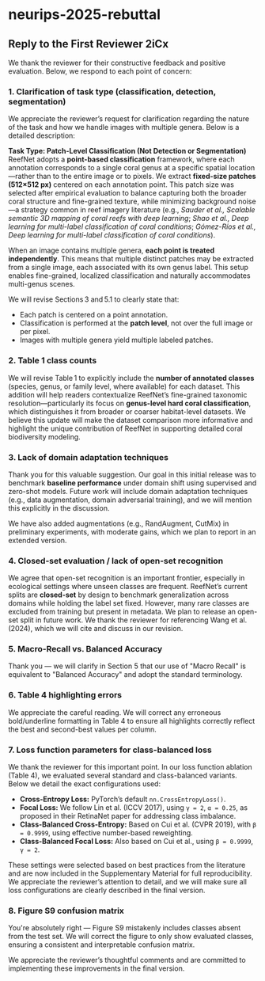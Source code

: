 # neurips-2025-rebuttal

## Reply to the First Reviewer 2iCx 

We thank the reviewer for their constructive feedback and positive evaluation. Below, we respond to each point of concern:

### 1. Clarification of task type (classification, detection, segmentation)

We appreciate the reviewer’s request for clarification regarding the nature of the task and how we handle images with multiple genera. Below is a detailed description:

**Task Type: Patch-Level Classification (Not Detection or Segmentation)**  
ReefNet adopts a **point-based classification** framework, where each annotation corresponds to a single coral genus at a specific spatial location—rather than to the entire image or to pixels. We extract **fixed-size patches (512×512 px)** centered on each annotation point. This patch size was selected after empirical evaluation to balance capturing both the broader coral structure and fine-grained texture, while minimizing background noise—a strategy common in reef imagery literature (e.g., *Sauder et al., Scalable semantic 3D mapping of coral reefs with deep learning*; *Shao et al., Deep learning for multi-label classification of coral conditions*; *Gómez-Ríos et al., Deep learning for multi-label classification of coral conditions*).

When an image contains multiple genera, **each point is treated independently**. This means that multiple distinct patches may be extracted from a single image, each associated with its own genus label. This setup enables fine-grained, localized classification and naturally accommodates multi-genus scenes.

We will revise Sections 3 and 5.1 to clearly state that:
- Each patch is centered on a point annotation.
- Classification is performed at the **patch level**, not over the full image or per pixel.
- Images with multiple genera yield multiple labeled patches.

### 2. Table 1 class counts

We will revise Table 1 to explicitly include the **number of annotated classes** (species, genus, or family level, where available) for each dataset. This addition will help readers contextualize ReefNet’s fine-grained taxonomic resolution—particularly its focus on **genus-level hard coral classification**, which distinguishes it from broader or coarser habitat-level datasets. We believe this update will make the dataset comparison more informative and highlight the unique contribution of ReefNet in supporting detailed coral biodiversity modeling.


### 3. Lack of domain adaptation techniques

Thank you for this valuable suggestion. Our goal in this initial release was to benchmark **baseline performance** under domain shift using supervised and zero-shot models. Future work will include domain adaptation techniques (e.g., data augmentation, domain adversarial training), and we will mention this explicitly in the discussion.

We have also added augmentations (e.g., RandAugment, CutMix) in preliminary experiments, with moderate gains, which we plan to report in an extended version.

### 4. Closed-set evaluation / lack of open-set recognition

We agree that open-set recognition is an important frontier, especially in ecological settings where unseen classes are frequent. ReefNet’s current splits are **closed-set** by design to benchmark generalization across domains while holding the label set fixed. However, many rare classes are excluded from training but present in metadata. We plan to release an open-set split in future work. We thank the reviewer for referencing Wang et al. (2024), which we will cite and discuss in our revision.

### 5. Macro-Recall vs. Balanced Accuracy

Thank you — we will clarify in Section 5 that our use of "Macro Recall" is equivalent to "Balanced Accuracy" and adopt the standard terminology.

### 6. Table 4 highlighting errors

We appreciate the careful reading. We will correct any erroneous bold/underline formatting in Table 4 to ensure all highlights correctly reflect the best and second-best values per column.

### 7. Loss function parameters for class-balanced loss

We thank the reviewer for this important point. In our loss function ablation (Table 4), we evaluated several standard and class-balanced variants. Below we detail the exact configurations used:

* **Cross-Entropy Loss:** PyTorch’s default `nn.CrossEntropyLoss()`.
* **Focal Loss:** We follow Lin et al. (ICCV 2017), using `γ = 2`, `α = 0.25`, as proposed in their RetinaNet paper for addressing class imbalance.
* **Class-Balanced Cross-Entropy:** Based on Cui et al. (CVPR 2019), with `β = 0.9999`, using effective number-based reweighting.
* **Class-Balanced Focal Loss:** Also based on Cui et al., using `β = 0.9999`, `γ = 2`.

These settings were selected based on best practices from the literature and are now included in the Supplementary Material for full reproducibility. We appreciate the reviewer’s attention to detail, and we will make sure all loss configurations are clearly described in the final version.

### 8. Figure S9 confusion matrix

You're absolutely right — Figure S9 mistakenly includes classes absent from the test set. We will correct the figure to only show evaluated classes, ensuring a consistent and interpretable confusion matrix.

We appreciate the reviewer’s thoughtful comments and are committed to implementing these improvements in the final version.
